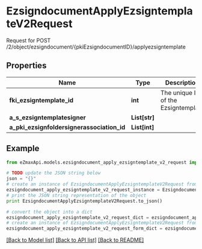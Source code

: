 # EzsigndocumentApplyEzsigntemplateV2Request

Request for POST /2/object/ezsigndocument/{pkiEzsigndocumentID}/applyezsigntemplate

## Properties

Name | Type | Description | Notes
------------ | ------------- | ------------- | -------------
**fki_ezsigntemplate_id** | **int** | The unique ID of the Ezsigntemplate | 
**a_s_ezsigntemplatesigner** | **List[str]** |  | 
**a_pki_ezsignfoldersignerassociation_id** | **List[int]** |  | 

## Example

```python
from eZmaxApi.models.ezsigndocument_apply_ezsigntemplate_v2_request import EzsigndocumentApplyEzsigntemplateV2Request

# TODO update the JSON string below
json = "{}"
# create an instance of EzsigndocumentApplyEzsigntemplateV2Request from a JSON string
ezsigndocument_apply_ezsigntemplate_v2_request_instance = EzsigndocumentApplyEzsigntemplateV2Request.from_json(json)
# print the JSON string representation of the object
print EzsigndocumentApplyEzsigntemplateV2Request.to_json()

# convert the object into a dict
ezsigndocument_apply_ezsigntemplate_v2_request_dict = ezsigndocument_apply_ezsigntemplate_v2_request_instance.to_dict()
# create an instance of EzsigndocumentApplyEzsigntemplateV2Request from a dict
ezsigndocument_apply_ezsigntemplate_v2_request_form_dict = ezsigndocument_apply_ezsigntemplate_v2_request.from_dict(ezsigndocument_apply_ezsigntemplate_v2_request_dict)
```
[[Back to Model list]](../README.md#documentation-for-models) [[Back to API list]](../README.md#documentation-for-api-endpoints) [[Back to README]](../README.md)


